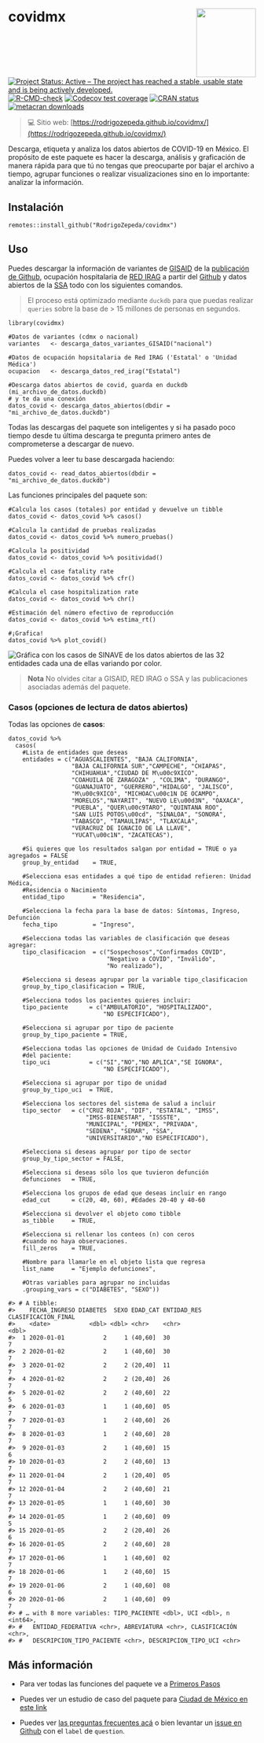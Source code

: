 # covidmx <img src="man/figures/covidmx.png" width="121px" height="140px" align="right" style="padding-left:10px;" />

<!-- badges: start -->
[![Project Status: Active – The project has reached a stable, usable state and is being actively developed.](https://www.repostatus.org/badges/latest/active.svg)](https://www.repostatus.org/#active)
[![R-CMD-check](https://github.com/RodrigoZepeda/covidmx/actions/workflows/R-CMD-check.yaml/badge.svg)](https://github.com/RodrigoZepeda/covidmx/actions/workflows/R-CMD-check.yaml)
[![Codecov test coverage](https://codecov.io/gh/RodrigoZepeda/covidmx/branch/main/graph/badge.svg)](https://app.codecov.io/gh/RodrigoZepeda/covidmx?branch=main)
[![CRAN status](https://www.r-pkg.org/badges/version/covidmx)](https://CRAN.R-project.org/package=covidmx)
[![metacran downloads](https://cranlogs.r-pkg.org/badges/last-week/covidmx)](https://cran.r-project.org/package=covidmx)
<!-- badges: end -->

> :computer: Sitio web: [https://rodrigozepeda.github.io/covidmx/](https://rodrigozepeda.github.io/covidmx/)
  
Descarga, etiqueta y analiza los datos abiertos de COVID-19 en México. El propósito de este paquete es hacer la descarga, análisis y graficación de manera rápida para que tú no tengas que preocuparte por bajar el archivo a tiempo, agrupar funciones o realizar visualizaciones sino en lo importante: analizar la información. 

## Instalación

```{r}
remotes::install_github("RodrigoZepeda/covidmx")
```

## Uso 

Puedes descargar la información de variantes de [GISAID](https://gisaid.org/) de la [publicación de Github](https://github.com/RodrigoZepeda/VariantesCovid), ocupación hospitalaria de [RED IRAG](https://www.gits.igg.unam.mx/red-irag-dashboard/reviewHome) a partir del [Github](https://github.com/RodrigoZepeda/CapacidadHospitalariaMX) y datos abiertos de la [SSA](https://datos.gob.mx/busca/dataset/informacion-referente-a-casos-covid-19-en-mexico) todo con los siguientes comandos.

> El proceso está optimizado mediante `duckdb` para que puedas realizar `queries` sobre la base de > 15 millones de personas en segundos. 

```{r}
library(covidmx)

#Datos de variantes (cdmx o nacional)
variantes   <- descarga_datos_variantes_GISAID("nacional")

#Datos de ocupación hopsitalaria de Red IRAG ('Estatal' o 'Unidad Médica')
ocupacion   <- descarga_datos_red_irag("Estatal")

#Descarga datos abiertos de covid, guarda en duckdb (mi_archivo_de_datos.duckdb) 
# y te da una conexión
datos_covid <- descarga_datos_abiertos(dbdir = "mi_archivo_de_datos.duckdb") 
```

Todas las descargas del paquete son inteligentes y si ha pasado poco tiempo desde tu
última descarga te pregunta primero antes de comprometerse a descargar de nuevo.

Puedes volver a leer tu base descargada haciendo:

```{r}
datos_covid <- read_datos_abiertos(dbdir = "mi_archivo_de_datos.duckdb") 
```

Las funciones principales del paquete son:

```{r}
#Calcula los casos (totales) por entidad y devuelve un tibble
datos_covid <- datos_covid %>% casos()

#Calcula la cantidad de pruebas realizadas
datos_covid <- datos_covid %>% numero_pruebas()

#Calcula la positividad
datos_covid <- datos_covid %>% positividad()

#Calcula el case fatality rate
datos_covid <- datos_covid %>% cfr()

#Calcula el case hospitalization rate
datos_covid <- datos_covid %>% chr()

#Estimación del número efectivo de reproducción
datos_covid <- datos_covid %>% estima_rt()

#¡Grafica!
datos_covid %>% plot_covid()
```

![Gráfica con los casos de SINAVE de los datos abiertos de las 32 entidades cada una de ellas variando por color.](man/figures/readme-nacional.png)

> **Nota** No olvides citar a GISAID, RED IRAG o SSA y las publicaciones asociadas además del paquete.

### Casos (opciones de lectura de datos abiertos)

Todas las opciones de **casos**:

```{r}
datos_covid %>% 
  casos(
    #Lista de entidades que deseas
    entidades = c("AGUASCALIENTES", "BAJA CALIFORNIA", 
                  "BAJA CALIFORNIA SUR","CAMPECHE", "CHIAPAS", 
                  "CHIHUAHUA","CIUDAD DE M\u00c9XICO",
                  "COAHUILA DE ZARAGOZA" , "COLIMA", "DURANGO", 
                  "GUANAJUATO", "GUERRERO","HIDALGO", "JALISCO", 
                  "M\u00c9XICO", "MICHOAC\u00c1N DE OCAMPO", 
                  "MORELOS","NAYARIT", "NUEVO LE\u00d3N", "OAXACA", 
                  "PUEBLA", "QUER\u00c9TARO", "QUINTANA ROO", 
                  "SAN LUIS POTOS\u00cd", "SINALOA", "SONORA",
                  "TABASCO", "TAMAULIPAS", "TLAXCALA", 
                  "VERACRUZ DE IGNACIO DE LA LLAVE", 
                  "YUCAT\u00c1N", "ZACATECAS"),
    
    #Si quieres que los resultados salgan por entidad = TRUE o ya agregados = FALSE
    group_by_entidad    = TRUE,
    
    #Selecciona esas entidades a qué tipo de entidad refieren: Unidad Médica, 
    #Residencia o Nacimiento
    entidad_tipo        = "Residencia", 
    
    #Selecciona la fecha para la base de datos: Síntomas, Ingreso, Defunción
    fecha_tipo          = "Ingreso",
     
    #Selecciona todas las variables de clasificación que deseas agregar:
    tipo_clasificacion  = c("Sospechosos","Confirmados COVID", 
                            "Negativo a COVID", "Inválido", 
                            "No realizado"),
    
    #Selecciona si deseas agrupar por la variable tipo_clasificacion
    group_by_tipo_clasificacion = TRUE,
    
    #Selecciona todos los pacientes quieres incluir:
    tipo_paciente      = c("AMBULATORIO", "HOSPITALIZADO", 
                           "NO ESPECIFICADO"),
    
    #Selecciona si agrupar por tipo de paciente
    group_by_tipo_paciente = TRUE,
    
    #Selecciona todas las opciones de Unidad de Cuidado Intensivo
    #del paciente:
    tipo_uci           = c("SI","NO","NO APLICA","SE IGNORA",
                           "NO ESPECIFICADO"),
    
    #Selecciona si agrupar por tipo de unidad
    group_by_tipo_uci  = TRUE,
    
    #Selecciona los sectores del sistema de salud a incluir
    tipo_sector   = c("CRUZ ROJA", "DIF", "ESTATAL", "IMSS", 
                      "IMSS-BIENESTAR", "ISSSTE", 
                      "MUNICIPAL", "PEMEX", "PRIVADA", 
                      "SEDENA", "SEMAR", "SSA", 
                      "UNIVERSITARIO","NO ESPECIFICADO"),
    
    #Selecciona si deseas agrupar por tipo de sector
    group_by_tipo_sector = FALSE,
    
    #Selecciona si deseas sólo los que tuvieron defunción
    defunciones   = TRUE,
    
    #Selecciona los grupos de edad que deseas incluir en rango
    edad_cut      = c(20, 40, 60), #Edades 20-40 y 40-60
    
    #Selecciona si devolver el objeto como tibble
    as_tibble     = TRUE,
    
    #Selecciona si rellenar los conteos (n) con ceros 
    #cuando no haya observaciones.
    fill_zeros    = TRUE,
    
    #Nombre para llamarle en el objeto lista que regresa
    list_name     = "Ejemplo defunciones",
    
    #Otras variables para agrupar no incluidas
    .grouping_vars = c("DIABETES", "SEXO"))
    
#> # A tibble: 
#>    FECHA_INGRESO DIABETES  SEXO EDAD_CAT ENTIDAD_RES CLASIFICACION_FINAL
#>    <date>           <dbl> <dbl> <chr>    <chr>                     <dbl>
#>  1 2020-01-01           2     1 (40,60]  30                            7
#>  2 2020-01-02           2     1 (40,60]  30                            7
#>  3 2020-01-02           2     2 (20,40]  11                            7
#>  4 2020-01-02           2     2 (20,40]  26                            7
#>  5 2020-01-02           2     2 (40,60]  22                            5
#>  6 2020-01-03           1     1 (40,60]  05                            7
#>  7 2020-01-03           1     2 (40,60]  26                            7
#>  8 2020-01-03           1     2 (40,60]  28                            7
#>  9 2020-01-03           2     1 (40,60]  15                            6
#> 10 2020-01-03           2     2 (40,60]  13                            7
#> 11 2020-01-04           2     1 (20,40]  05                            7
#> 12 2020-01-04           2     2 (40,60]  21                            7
#> 13 2020-01-05           1     1 (40,60]  30                            7
#> 14 2020-01-05           1     2 (40,60]  09                            5
#> 15 2020-01-05           2     2 (20,40]  26                            6
#> 16 2020-01-05           2     2 (40,60]  28                            7
#> 17 2020-01-06           1     1 (40,60]  02                            7
#> 18 2020-01-06           1     2 (40,60]  15                            7
#> 19 2020-01-06           2     1 (40,60]  08                            6
#> 20 2020-01-06           2     1 (40,60]  09                            7
#> # … with 8 more variables: TIPO_PACIENTE <dbl>, UCI <dbl>, n <int64>,
#> #   ENTIDAD_FEDERATIVA <chr>, ABREVIATURA <chr>, CLASIFICACIÓN <chr>,
#> #   DESCRIPCION_TIPO_PACIENTE <chr>, DESCRIPCION_TIPO_UCI <chr> 
```

## Más información

+ Para ver todas las funciones del paquete ve a [Primeros Pasos](https://rodrigozepeda.github.io/covidmx/articles/covidmx.html)

+ Puedes ver un estudio de caso del paquete para [Ciudad de México en este link](https://rodrigozepeda.github.io/covidmx/articles/Estudio_de_Caso_CDMX.html)

+ Puedes ver [las preguntas frecuentes acá](https://rodrigozepeda.github.io/covidmx/articles/Preguntas_Frecuentes.html) o bien levantar un 
[issue en Github](https://github.com/RodrigoZepeda/covidmx/issues/new) con el `label` de `question`. 


